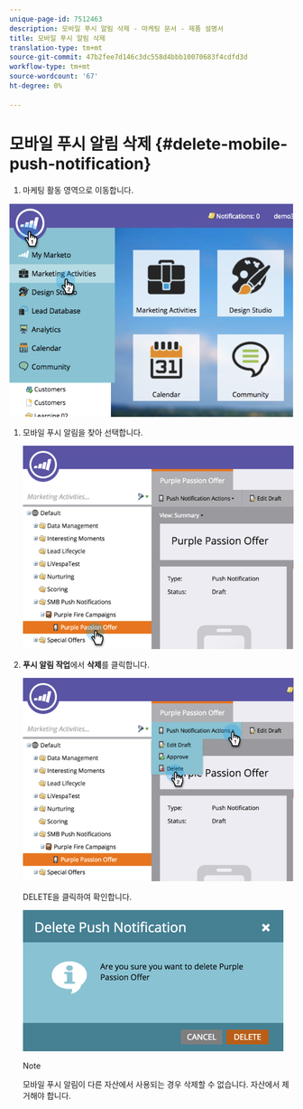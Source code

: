 ```yaml
---
unique-page-id: 7512463
description: 모바일 푸시 알림 삭제 - 마케팅 문서 - 제품 설명서
title: 모바일 푸시 알림 삭제
translation-type: tm+mt
source-git-commit: 47b2fee7d146c3dc558d4bbb10070683f4cdfd3d
workflow-type: tm+mt
source-wordcount: '67'
ht-degree: 0%

---
```



# 모바일 푸시 알림 삭제 {#delete-mobile-push-notification}

1. 마케팅 활동 영역으로 이동합니다.

![](assets/image2015-4-22-18-3a42-3a36.png)

1. 모바일 푸시 알림을 찾아 선택합니다.

   ![](assets/image2015-4-22-18-3a43-3a21.png)

1. **푸시 알림 작업**&#x200B;에서 **삭제**&#x200B;를 클릭합니다.

   ![](assets/image2015-4-22-18-3a43-3a38.png)

   DELETE을 클릭하여 확인합니다.

   ![](assets/image2015-4-22-18-3a43-3a51.png)

   >[!NOTE]
   >
   >모바일 푸시 알림이 다른 자산에서 사용되는 경우 삭제할 수 없습니다. 자산에서 제거해야 합니다.

